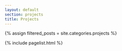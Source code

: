 ```yaml
---
layout: default
section: projects
title: Projects
---
```


{% assign filtered_posts = site.categories.projects %}

{% include pagelist.html %}


